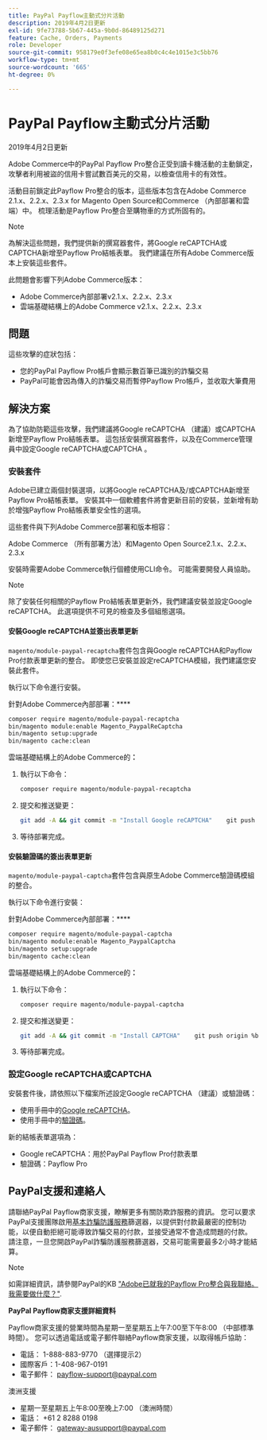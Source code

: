 ```yaml
---
title: PayPal Payflow主動式分片活動
description: 2019年4月2日更新
exl-id: 9fe73788-5b67-445a-9b0d-86489125d271
feature: Cache, Orders, Payments
role: Developer
source-git-commit: 958179e0f3efe08e65ea8b0c4c4e1015e3c5bb76
workflow-type: tm+mt
source-wordcount: '665'
ht-degree: 0%

---
```


# PayPal Payflow主動式分片活動

2019年4月2日更新

Adobe Commerce中的PayPal Payflow Pro整合正受到讀卡機活動的主動鎖定，攻擊者利用被盜的信用卡嘗試數百美元的交易，以檢查信用卡的有效性。

活動目前鎖定此Payflow Pro整合的版本，這些版本包含在Adobe Commerce 2.1.x、2.2.x、2.3.x for Magento Open Source和Commerce （內部部署和雲端）中。 梳理活動是Payflow Pro整合至購物車的方式所固有的。

>[!NOTE]
>
>為解決這些問題，我們提供新的撰寫器套件，將Google reCAPTCHA或CAPTCHA新增至Payflow Pro結帳表單。 我們建議在所有Adobe Commerce版本上安裝這些套件。

此問題會影響下列Adobe Commerce版本：

* Adobe Commerce內部部署v2.1.x、2.2.x、2.3.x
* 雲端基礎結構上的Adobe Commerce v2.1.x、2.2.x、2.3.x

## 問題

這些攻擊的症狀包括：

* 您的PayPal Payflow Pro帳戶會顯示數百筆已識別的詐騙交易
* PayPal可能會因為傳入的詐騙交易而暫停Payflow Pro帳戶，並收取大筆費用

## 解決方案

為了協助防範這些攻擊，我們建議將Google reCAPTCHA （建議）或CAPTCHA新增至Payflow Pro結帳表單。 這包括安裝撰寫器套件，以及在Commerce管理員中設定Google reCAPTCHA或CAPTCHA 。

### 安裝套件

Adobe已建立兩個封裝選項，以將Google reCAPTCHA及/或CAPTCHA新增至Payflow Pro結帳表單。 安裝其中一個軟體套件將會更新目前的安裝，並新增有助於增強Payflow Pro結帳表單安全性的選項。

這些套件與下列Adobe Commerce部署和版本相容：

Adobe Commerce （所有部署方法）和Magento Open Source2.1.x、2.2.x、2.3.x

安裝時需要Adobe Commerce執行個體使用CLI命令。 可能需要開發人員協助。

>[!NOTE]
>
>除了安裝任何相關的Payflow Pro結帳表單更新外，我們建議安裝並設定Google reCAPTCHA。 此選項提供不可見的檢查及多個組態選項。

#### 安裝Google reCAPTCHA並簽出表單更新

`magento/module-paypal-recaptcha`套件包含與Google reCAPTCHA和Payflow Pro付款表單更新的整合。 即使您已安裝並設定reCAPTCHA模組，我們建議您安裝此套件。

執行以下命令進行安裝。

針對Adobe Commerce內部部署：****

```bash
composer require magento/module-paypal-recaptcha
bin/magento module:enable Magento_PaypalReCaptcha
bin/magento setup:upgrade
bin/magento cache:clean
```

雲端基礎結構上的Adobe Commerce的&#x200B;**：**

1. 執行以下命令：

   ```bash
   composer require magento/module-paypal-recaptcha
   ```

1. 提交和推送變更：

   ```bash
   git add -A && git commit -m "Install Google reCAPTCHA"    git push origin %branch_name%
   ```

1. 等待部署完成。

#### 安裝驗證碼的簽出表單更新

`magento/module-paypal-captcha`套件包含與原生Adobe Commerce驗證碼模組的整合。

執行以下命令進行安裝：

針對Adobe Commerce內部部署：****

```bash
composer require magento/module-paypal-captcha
bin/magento module:enable Magento_PaypalCaptcha
bin/magento setup:upgrade
bin/magento cache:clean
```

雲端基礎結構上的Adobe Commerce的&#x200B;**：**

1. 執行以下命令：

   ```bash
   composer require magento/module-paypal-captcha
   ```

1. 提交和推送變更：

   ```bash
   git add -A && git commit -m "Install CAPTCHA"    git push origin %branch_name%
   ```

1. 等待部署完成。

### 設定Google reCAPTCHA或CAPTCHA

安裝套件後，請依照以下檔案所述設定Google reCAPTCHA （建議）或驗證碼：

* 使用手冊中的[Google reCAPTCHA](https://docs.magento.com/user-guide/stores/security-google-recaptcha.html)。
* 使用手冊中的[驗證碼](https://docs.magento.com/user-guide/stores/security-captcha.html)。

新的結帳表單選項為：

* Google reCAPTCHA：用於PayPal Payflow Pro付款表單
* 驗證碼：Payflow Pro

## PayPal支援和連絡人

請聯絡PayPal Payflow商家支援，瞭解更多有關防欺詐服務的資訊。 您可以要求PayPal支援團隊啟用[基本詐騙防護服務](https://developer.paypal.com/api/nvp-soap/payflow/fraud-protection/)篩選器，以提供對付款最嚴密的控制功能，以便自動拒絕可能導致詐騙交易的付款，並接受通常不會造成問題的付款。 請注意，一旦您開啟PayPal詐騙防護服務篩選器，交易可能需要最多2小時才能結算。

>[!NOTE]
>
>如需詳細資訊，請參閱PayPal的KB [&quot;Adobe已就我的Payflow Pro整合與我聯絡。 我需要做什麼？&quot;](https://www.paypal.com/us/smarthelp/article/ts2242).

**PayPal Payflow商家支援詳細資料**

Payflow商家支援的營業時間為星期一至星期五上午7:00至下午8:00 （中部標準時間）。 您可以透過電話或電子郵件聯絡Payflow商家支援，以取得帳戶協助：

* 電話： 1-888-883-9770 （選擇提示2）
* 國際客戶：1-408-967-0191
* 電子郵件： [payflow-support@paypal.com](mailto:payflow-support@paypal.com)

澳洲支援

* 星期一至星期五上午8:00至晚上7:00 （澳洲時間）
* 電話： +61 2 8288 0198
* 電子郵件： [gateway-ausupport@paypal.com](mailto:gateway-ausupport@paypal.com)
